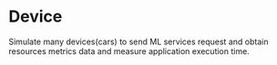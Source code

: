 # Device
Simulate many devices(cars) to send ML services request and obtain resources metrics data and measure application execution time.  

